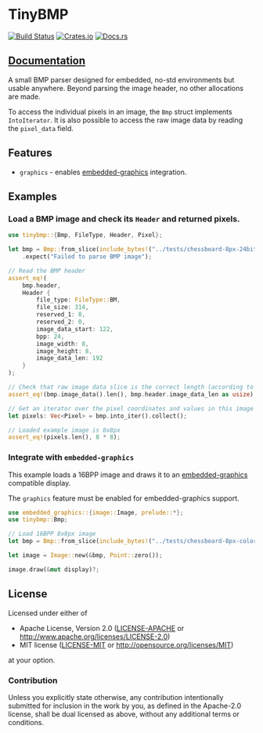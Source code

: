 # TinyBMP

[![Build Status](https://circleci.com/gh/jamwaffles/embedded-graphics/tree/master.svg?style=shield)](https://circleci.com/gh/jamwaffles/embedded-graphics/tree/master)
[![Crates.io](https://img.shields.io/crates/v/tinybmp.svg)](https://crates.io/crates/tinybmp)
[![Docs.rs](https://docs.rs/tinybmp/badge.svg)](https://docs.rs/tinybmp)

## [Documentation](https://docs.rs/tinybmp)

A small BMP parser designed for embedded, no-std environments but usable anywhere. Beyond
parsing the image header, no other allocations are made.

To access the individual pixels in an image, the `Bmp` struct implements `IntoIterator`. It is
also possible to access the raw image data by reading the `pixel_data` field.

## Features

* `graphics` - enables [embedded-graphics] integration.

## Examples

### Load a BMP image and check its `Header` and returned pixels.

```rust
use tinybmp::{Bmp, FileType, Header, Pixel};

let bmp = Bmp::from_slice(include_bytes!("../tests/chessboard-8px-24bit.bmp"))
    .expect("Failed to parse BMP image");

// Read the BMP header
assert_eq!(
    bmp.header,
    Header {
        file_type: FileType::BM,
        file_size: 314,
        reserved_1: 0,
        reserved_2: 0,
        image_data_start: 122,
        bpp: 24,
        image_width: 8,
        image_height: 8,
        image_data_len: 192
    }
);

// Check that raw image data slice is the correct length (according to parsed header)
assert_eq!(bmp.image_data().len(), bmp.header.image_data_len as usize);

// Get an iterator over the pixel coordinates and values in this image and load into a vec
let pixels: Vec<Pixel> = bmp.into_iter().collect();

// Loaded example image is 8x8px
assert_eq!(pixels.len(), 8 * 8);
```

### Integrate with `embedded-graphics`

This example loads a 16BPP image and draws it to an [embedded-graphics] compatible display.

The `graphics` feature must be enabled for embedded-graphics support.

```rust
use embedded_graphics::{image::Image, prelude::*};
use tinybmp::Bmp;

// Load 16BPP 8x8px image
let bmp = Bmp::from_slice(include_bytes!("../tests/chessboard-8px-color-16bit.bmp")).unwrap();

let image = Image::new(&bmp, Point::zero());

image.draw(&mut display)?;
```

[embedded-graphics]: https://crates.io/crates/embedded-graphics

## License

Licensed under either of

- Apache License, Version 2.0 ([LICENSE-APACHE](LICENSE-APACHE) or http://www.apache.org/licenses/LICENSE-2.0)
- MIT license ([LICENSE-MIT](LICENSE-MIT) or http://opensource.org/licenses/MIT)

at your option.

### Contribution

Unless you explicitly state otherwise, any contribution intentionally submitted for inclusion in the
work by you, as defined in the Apache-2.0 license, shall be dual licensed as above, without any
additional terms or conditions.
